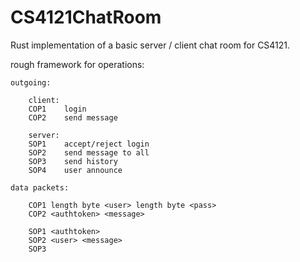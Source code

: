CS4121ChatRoom
==============

Rust implementation of a basic server / client chat room for CS4121.

rough framework for operations:

	outgoing:

		client:
		COP1	login
		COP2	send message

		server:
		SOP1	accept/reject login
		SOP2	send message to all
		SOP3	send history
		SOP4	user announce

	data packets:

		COP1 length byte <user> length byte <pass>
		COP2 <authtoken> <message>

		SOP1 <authtoken>
		SOP2 <user> <message>
		SOP3
